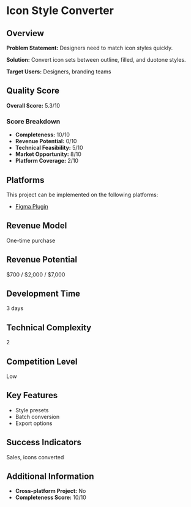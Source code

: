 # Icon Style Converter

## Overview
**Problem Statement:** Designers need to match icon styles quickly.

**Solution:** Convert icon sets between outline, filled, and duotone styles.

**Target Users:** Designers, branding teams

## Quality Score
**Overall Score:** 5.3/10

### Score Breakdown
- **Completeness:** 10/10
- **Revenue Potential:** 0/10
- **Technical Feasibility:** 5/10
- **Market Opportunity:** 8/10
- **Platform Coverage:** 2/10

## Platforms
This project can be implemented on the following platforms:
- [Figma Plugin](./platforms/figma-plugin/)

## Revenue Model
One-time purchase

## Revenue Potential
$700 / $2,000 / $7,000

## Development Time
3 days

## Technical Complexity
2

## Competition Level
Low

## Key Features
- Style presets
- Batch conversion
- Export options

## Success Indicators
Sales, icons converted

## Additional Information
- **Cross-platform Project:** No
- **Completeness Score:** 10/10
